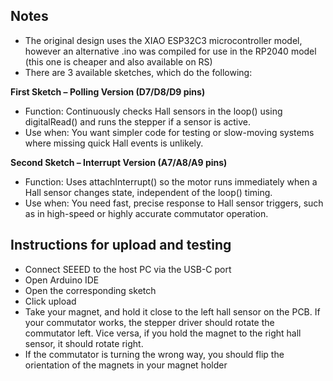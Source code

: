 ## Notes

- The original design uses the XIAO ESP32C3 microcontroller model, however an alternative .ino was compiled for use in the RP2040 model (this one is cheaper and also available on RS)
- There are 3 available sketches, which do the following:

**First Sketch – Polling Version (D7/D8/D9 pins)**
- Function: Continuously checks Hall sensors in the loop() using digitalRead() and runs the stepper if a sensor is active.
- Use when: You want simpler code for testing or slow-moving systems where missing quick Hall events is unlikely.

**Second Sketch – Interrupt Version (A7/A8/A9 pins)**
- Function: Uses attachInterrupt() so the motor runs immediately when a Hall sensor changes state, independent of the loop() timing.
- Use when: You need fast, precise response to Hall sensor triggers, such as in high-speed or highly accurate commutator operation.


## Instructions for upload and testing
- Connect SEEED to the host PC via the USB-C port
- Open Arduino IDE
- Open the corresponding sketch
- Click upload
- Take your magnet, and hold it close to the left hall sensor on the PCB. If your commutator works, the stepper driver should rotate the commutator left. Vice versa, if you hold the magnet to the right hall sensor, it should rotate right.
- If the commutator is turning the wrong way, you should flip the orientation of the magnets in your magnet holder
